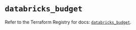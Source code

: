 # `databricks_budget`

Refer to the Terraform Registry for docs: [`databricks_budget`](https://registry.terraform.io/providers/databricks/databricks/1.93.0/docs/resources/budget).
